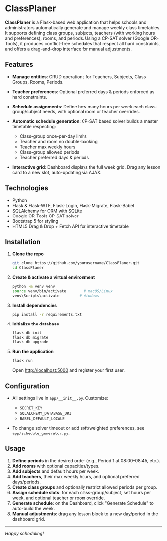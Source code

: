 # ClassPlaner

**ClassPlaner** is a Flask-based web application that helps schools and administrators automatically generate and manage weekly class timetables. It supports defining class groups, subjects, teachers (with working hours and preferences), rooms, and periods. Using a CP-SAT solver (Google OR-Tools), it produces conflict-free schedules that respect all hard constraints, and offers a drag-and-drop interface for manual adjustments.

## Features

* **Manage entities**: CRUD operations for Teachers, Subjects, Class Groups, Rooms, Periods.
* **Teacher preferences**: Optional preferred days & periods enforced as hard constraints.
* **Schedule assignments**: Define how many hours per week each class-group/subject needs, with optional room or teacher overrides.
* **Automatic schedule generation**: CP-SAT based solver builds a master timetable respecting:

  * Class-group once-per-day limits
  * Teacher and room no double-booking
  * Teacher max weekly hours
  * Class-group allowed periods
  * Teacher preferred days & periods
* **Interactive grid**: Dashboard displays the full week grid. Drag any lesson card to a new slot, auto-updating via AJAX.

## Technologies

* Python
* Flask & Flask-WTF, Flask-Login, Flask-Migrate, Flask-Babel
* SQLAlchemy for ORM with SQLite
* Google OR-Tools CP-SAT solver
* Bootstrap 5 for styling
* HTML5 Drag & Drop + Fetch API for interactive timetable

## Installation

1. **Clone the repo**

   ```bash
   git clone https://github.com/yourusername/ClassPlaner.git
   cd ClassPlaner
   ```

2. **Create & activate a virtual environment**

   ```bash
   python -m venv venv
   source venv/bin/activate        # macOS/Linux
   venv\Scripts\activate         # Windows
   ```

3. **Install dependencies**

   ```bash
   pip install -r requirements.txt
   ```

4. **Initialize the database**

   ```bash
   flask db init
   flask db migrate
   flask db upgrade
   ```

5. **Run the application**

   ```bash
   flask run
   ```

   Open [http://localhost:5000](http://localhost:5000) and register your first user.

## Configuration

* All settings live in `app/__init__.py`. Customize:

  * `SECRET_KEY`
  * `SQLALCHEMY_DATABASE_URI`
  * `BABEL_DEFAULT_LOCALE`

* To change solver timeout or add soft/weighted preferences, see `app/schedule_generator.py`.

## Usage

1. **Define periods** in the desired order (e.g., Period 1 at 08:00–08:45, etc.).
2. **Add rooms** with optional capacities/types.
3. **Add subjects** and default hours per week.
4. **Add teachers**, their max weekly hours, and optional preferred days/periods.
5. **Create class groups** and optionally restrict allowed periods per group.
6. **Assign schedule slots**: for each class-group/subject, set hours per week, and optional teacher or room override.
7. **Generate schedule**: on the Dashboard, click "Generate Schedule" to auto-build the week.
8. **Manual adjustments**: drag any lesson block to a new day/period in the dashboard grid.

---

*Happy scheduling!*
